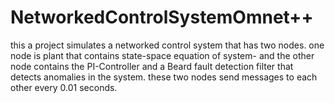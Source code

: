 # NetworkedControlSystemOmnet++

this a project simulates a networked control system that has two nodes. 
one node is plant that contains state-space equation of system- 
and the other node contains the PI-Controller and a Beard fault detection filter that detects anomalies in the system. 
these two nodes send messages to each other every 0.01 seconds.
